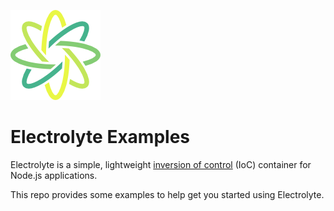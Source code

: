 ![Logo](logo.png)
# Electrolyte Examples

Electrolyte is a simple, lightweight [inversion of control](http://en.wikipedia.org/wiki/Inversion_of_control)
(IoC) container for Node.js applications.

This repo provides some examples to help get you started using Electrolyte.
